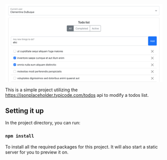 ![Preview](./docs/img/preview.png)

This is a simple project utilizing the https://jsonplaceholder.typicode.com/todos api to modify a todos list.

## Setting it up

In the project directory, you can run:

### `npm install`

To install all the required packages for this project. It will also start a static server for you to preview it on.
